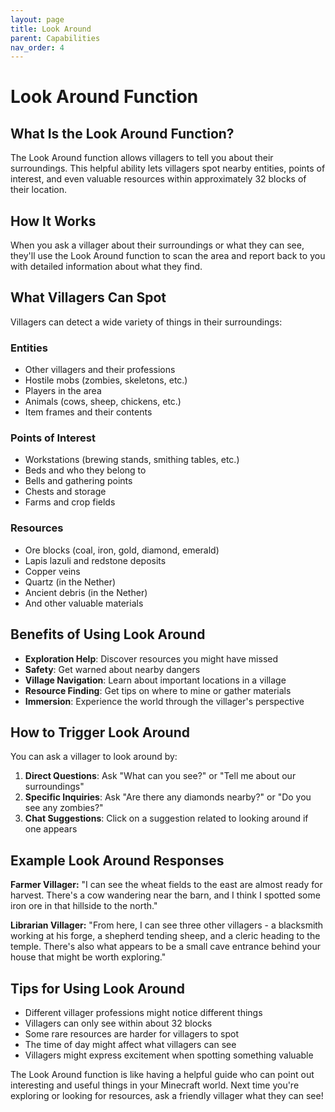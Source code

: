 ```yaml
---
layout: page
title: Look Around
parent: Capabilities
nav_order: 4
---
```


# Look Around Function

## What Is the Look Around Function?

The Look Around function allows villagers to tell you about their surroundings. This helpful ability lets villagers spot nearby entities, points of interest, and even valuable resources within approximately 32 blocks of their location.

## How It Works

When you ask a villager about their surroundings or what they can see, they'll use the Look Around function to scan the area and report back to you with detailed information about what they find.

## What Villagers Can Spot

Villagers can detect a wide variety of things in their surroundings:

### Entities

- Other villagers and their professions
- Hostile mobs (zombies, skeletons, etc.)
- Players in the area
- Animals (cows, sheep, chickens, etc.)
- Item frames and their contents

### Points of Interest

- Workstations (brewing stands, smithing tables, etc.)
- Beds and who they belong to
- Bells and gathering points
- Chests and storage
- Farms and crop fields

### Resources

- Ore blocks (coal, iron, gold, diamond, emerald)
- Lapis lazuli and redstone deposits
- Copper veins
- Quartz (in the Nether)
- Ancient debris (in the Nether)
- And other valuable materials

## Benefits of Using Look Around

- **Exploration Help**: Discover resources you might have missed
- **Safety**: Get warned about nearby dangers
- **Village Navigation**: Learn about important locations in a village
- **Resource Finding**: Get tips on where to mine or gather materials
- **Immersion**: Experience the world through the villager's perspective

## How to Trigger Look Around

You can ask a villager to look around by:

1. **Direct Questions**: Ask "What can you see?" or "Tell me about our surroundings"
2. **Specific Inquiries**: Ask "Are there any diamonds nearby?" or "Do you see any zombies?"
3. **Chat Suggestions**: Click on a suggestion related to looking around if one appears

## Example Look Around Responses

**Farmer Villager:**
"I can see the wheat fields to the east are almost ready for harvest. There's a cow wandering near the barn, and I think I spotted some iron ore in that hillside to the north."

**Librarian Villager:**
"From here, I can see three other villagers - a blacksmith working at his forge, a shepherd tending sheep, and a cleric heading to the temple. There's also what appears to be a small cave entrance behind your house that might be worth exploring."

## Tips for Using Look Around

- Different villager professions might notice different things
- Villagers can only see within about 32 blocks
- Some rare resources are harder for villagers to spot
- The time of day might affect what villagers can see
- Villagers might express excitement when spotting something valuable

The Look Around function is like having a helpful guide who can point out interesting and useful things in your Minecraft world. Next time you're exploring or looking for resources, ask a friendly villager what they can see!
